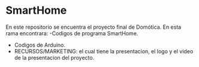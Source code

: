 # SmartHome
En este repositorio se encuentra el proyecto final de Domótica.
En esta rama encontrara: 
-Codigos de programa SmartHome. 
- Codigos de Arduino. 
- RECURSOS/MARKETING: el cual tiene la presentacion, el logo y el video de la presentacion del proyecto. 
